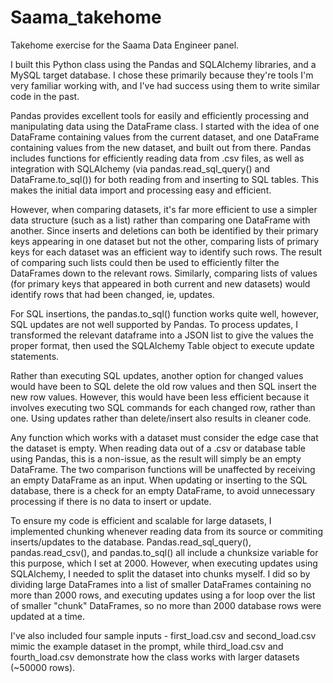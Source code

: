 # Saama_takehome
Takehome exercise for the Saama Data Engineer panel.

I built this Python class using the Pandas and SQLAlchemy libraries, and a MySQL target database. I chose these primarily because they're tools I'm very familiar working with, and I've had success using them to write similar code in the past.

Pandas provides excellent tools for easily and efficiently processing and manipulating data using the DataFrame class. I started with the idea of one DataFrame containing values from the current dataset, and one DataFrame containing values from the new dataset, and built out from there. Pandas includes functions for efficiently reading data from .csv files, as well as integration with SQLAlchemy (via pandas.read_sql_query() and DataFrame.to_sql()) for both reading from and inserting to SQL tables. This makes the initial data import and processing easy and efficient.

However, when comparing datasets, it's far more efficient to use a simpler data structure (such as a list) rather than comparing one DataFrame with another. Since inserts and deletions can both be identified by their primary keys appearing in one dataset but not the other, comparing lists of primary keys for each dataset was an efficient way to identify such rows. The result of comparing such lists could then be used to efficiently filter the DataFrames down to the relevant rows. Similarly, comparing lists of values (for primary keys that appeared in both current and new datasets) would identify rows that had been changed, ie, updates.

For SQL insertions, the pandas.to_sql() function works quite well, however, SQL updates are not well supported by Pandas. To process updates, I transformed the relevant dataframe into a JSON list to give the values the proper format, then used the SQLAlchemy Table object to execute update statements.

Rather than executing SQL updates, another option for changed values would have been to SQL delete the old row values and then SQL insert the new row values. However, this would have been less efficient because it involves executing two SQL commands for each changed row, rather than one. Using updates rather than delete/insert also results in cleaner code.

Any function which works with a dataset must consider the edge case that the dataset is empty. When reading data out of a .csv or database table using Pandas, this is a non-issue, as the result will simply be an empty DataFrame. The two comparison functions will be unaffected by receiving an empty DataFrame as an input. When updating or inserting to the SQL database, there is a check for an empty DataFrame, to avoid unnecessary processing if there is no data to insert or update.

To ensure my code is efficient and scalable for large datasets, I implemented chunking whenever reading data from its source or commiting inserts/updates to the database. Pandas.read_sql_query(), pandas.read_csv(), and pandas.to_sql() all include a chunksize variable for this purpose, which I set at 2000. However, when executing updates using SQLAlchemy, I needed to split the dataset into chunks myself. I did so by dividing large DataFrames into a list of smaller DataFrames containing no more than 2000 rows, and executing updates using a for loop over the list of smaller "chunk" DataFrames, so no more than 2000 database rows were updated at a time. 

I've also included four sample inputs - first_load.csv and second_load.csv mimic the example dataset in the prompt, while third_load.csv and fourth_load.csv demonstrate how the class works with larger datasets (~50000 rows).
